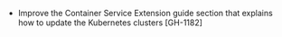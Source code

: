 * Improve the Container Service Extension guide section that explains how to update the Kubernetes clusters [GH-1182]
